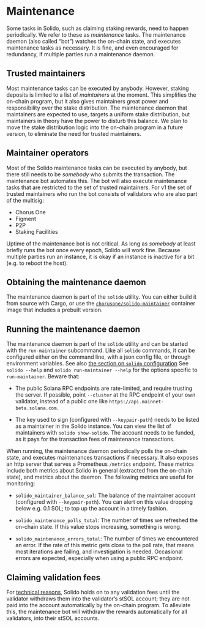 # Maintenance

Some tasks in Solido, such as claiming staking rewards, need to happen
periodically. We refer to these as *maintenance* tasks. The maintenance daemon
(also called “bot”) watches the on-chain state, and executes maintenance tasks
as necessary. It is fine, and even encouraged for redundancy, if multiple
parties run a maintenance daemon.

## Trusted maintainers

Most maintenance tasks can be executed by anybody. However, staking deposits is
limited to a list of *maintainers* at the moment. This simplifies the on-chain
program, but it also gives maintainers great power and responsibility over the
stake distribution. The maintenance daemon that maintainers are expected to use,
targets a uniform stake distribution, but maintainers in theory have the power
to disturb this balance. We plan to move the stake distribution logic into the
on-chain program in a future version, to eliminate the need for trusted
maintainers.

## Maintainer operators

Most of the Solido maintenance tasks can be executed by anybody, but there still
needs to be *somebody* who submits the transaction. The maintenance bot
automates this. The bot will also execute maintenance tasks that are restricted
to the set of trusted maintainers. For v1 the set of trusted maintainers who run
the bot consists of validators who are also part of the multisig:

 * Chorus One
 * Figment
 * P2P
 * Staking Facilities

Uptime of the maintenance bot is not critical. As long as *somebody* at least
briefly runs the bot once every epoch, Solido will work fine. Because multiple
parties run an instance, it is okay if an instance is inactive for a bit (e.g.
to reboot the host).

## Obtaining the maintenance daemon

The maintenance daemon is part of the `solido` utility. You can either build
it from source with Cargo, or use the [`chorusone/solido-maintainer`][dockerhub]
container image that includes a prebuilt version.

[dockerhub]: https://hub.docker.com/r/chorusone/solido-maintainer

## Running the maintenance daemon

The maintenance daemon is part of the `solido` utility and can be started with
the `run-maintainer` subcommand. Like all `solido` commands, it can be
configured either on the command line, with a json config file, or through
environment variables. See also [the section on `solido` configuration][config]
See `solido --help` and `solido run-maintainer --help` for the options specific
to `run-maintainer`. Beware that:

 * The public Solana RPC endpoints are rate-limited, and require trusting the
   server. If possible, point `--cluster` at the RPC endpoint of your own
   validator, instead of a public one like
   `https://api.mainnet-beta.solana.com`.

 * The key used to sign (configured with `--keypair-path`) needs to be listed as
   a maintainer in the Solido instance. You can view the list of maintainers
   with `solido show-solido`. The account needs to be funded, as it pays for the
   transaction fees of maintenance transactions.

When running, the maintenance daemon periodically polls the on-chain state, and
executes maintenances transactions if necessary. It also exposes an http server
that serves a Prometheus `/metrics` endpoint. These metrics include both metrics
about Solido in general (extracted from the on-chain state), and metrics about
the daemon. The following metrics are useful for monitoring:

 * `solido_maintainer_balance_sol`: The balance of the maintainer account
   (configured with `--keypair-path`). You can alert on this value dropping
   below e.g. 0.1 SOL; to top up the account in a timely fashion.

 * `solido_maintenance_polls_total`: The number of times we refreshed the
   on-chain state. If this value stops increasing, something is wrong.

 * `solido_maintenance_errors_total`: The number of times we encountered an
   error. If the rate of this metric gets close to the poll rate, that means
   most iterations are failing, and investigation is needed. Occasional errors
   are expected, especially when using a public RPC endpoint.

[config]: the-solido-utility.md#configuration

## Claiming validation fees

For [technical reasons](internals/commission.md#validation-fee-credit), Solido
holds on to any validation fees until the validator withdraws them into the
validator’s stSOL account; they are not paid into the account automatically by
the on-chain program. To alleviate this, the maintenance bot will withdraw the
rewards automatically for all validators, into their stSOL accounts.
